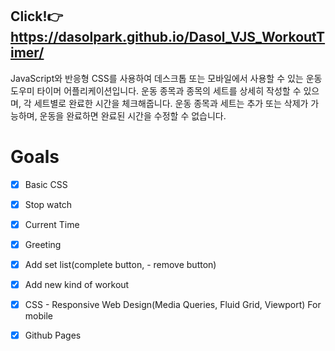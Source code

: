 ## Click!👉https://dasolpark.github.io/Dasol_VJS_WorkoutTimer/
JavaScript와 반응형 CSS를 사용하여 데스크톱 또는 모바일에서 사용할 수 있는 운동 도우미 타이머 어플리케이션입니다.
운동 종목과 종목의 세트를 상세히 작성할 수 있으며, 각 세트별로 완료한 시간을 체크해줍니다.
운동 종목과 세트는 추가 또는 삭제가 가능하며, 운동을 완료하면 완료된 시간을 수정할 수 없습니다.

# Goals

- [X] Basic CSS

- [X] Stop watch

- [X] Current Time

- [X] Greeting

- [X] Add set list(complete button, - remove button)

- [X] Add new kind of workout

- [X] CSS - Responsive Web Design(Media Queries, Fluid Grid, Viewport) For mobile

- [X] Github Pages
